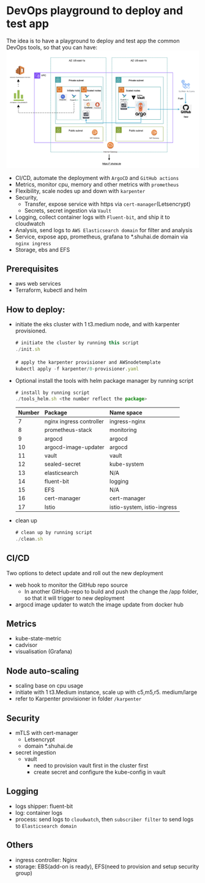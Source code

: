 # DevOps playground to deploy and test app

The idea is to have a playground to deploy and test app the common DevOps tools, so that you can have:
![alt diagram](https://github.com/shuai190060/vault/blob/main/pic/brief.png)

- CI/CD, automate the deployment with `ArgoCD` and `GitHub actions`
- Metrics, monitor cpu, memory and other metrics with `prometheus`
- Flexibility, scale nodes up and down with `karpenter`
- Security,
    - Transfer, expose service with https via `cert-manager`(Letsencrypt)
    - Secrets, secret ingestion via `Vault`
- Logging, collect container logs with `Fluent-bit`, and ship it to cloudwatch
- Analysis, send logs to `AWS Elasticsearch domain` for filter and analysis
- Service, expose app, prometheus, grafana to *.shuhai.de domain via `nginx ingress`
- Storage, ebs and EFS


## Prerequisites

- aws web services
- Terraform, kubectl and helm

## How to deploy:

- initiate the eks cluster with 1 t3.medium node, and with karpenter provisioned.
    
    ```jsx
    # initiate the cluster by running this script
    ./init.sh
    
    # apply the karpenter provisioner and AWSnodetemplate
    kubectl apply -f karpenter/0-provisioner.yaml
    ```
    
- Optional install the tools with helm package manager by running script
    
    ```jsx
    # install by running script
    ./tools_helm.sh <the number reflect the package>
    ```
    
    | Number | Package | Name space |
    | --- | --- | --- |
    | 7 | nginx ingress controller | ingress-nginx |
    | 8 | prometheus-stack | monitoring |
    | 9 | argocd | argocd |
    | 10 | argocd-image-updater | argocd |
    | 11 | vault | vault |
    | 12 | sealed-secret | kube-system |
    | 13 | elasticsearch  | N/A |
    | 14 | fluent-bit | logging |
    | 15 | EFS | N/A |
    | 16 | cert-manager | cert-manager |
    | 17 | Istio | istio-system, istio-ingress |
- clean up
    
    ```jsx
    # clean up by running script
    ./clean.sh
    ```


## CI/CD

Two options to detect update and roll out the new deployment

- web hook to monitor the GitHub repo source
    - In another GitHub-repo to build and push the change the /app folder, so that it will trigger to new deployment
- argocd image updater to watch the image update from docker hub

## Metrics

- kube-state-metric
- cadvisor
- visualisation (Grafana)

## Node auto-scaling

- scaling base on cpu usage
- initiate with 1 t3.Medium instance, scale up with c5,m5,r5. medium/large
- refer to Karpenter provisioner in folder `/karpenter`

## Security

- mTLS with cert-manager
    - Letsencrypt
    - domain *.shuhai.de
- secret ingestion
    - vault
        - need to provision vault first in the cluster first
        - create secret and configure the kube-config in vault

## Logging

- logs shipper: fluent-bit
- log: container logs
- process: send logs to `cloudwatch`, then `subscriber filter` to send logs to `Elasticsearch domain`

## Others

- ingress controller: Nginx
- storage: EBS(add-on is ready), EFS(need to provision and setup security group)